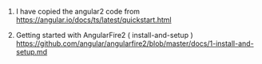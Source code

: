 1. I have copied the angular2 code from
    https://angular.io/docs/ts/latest/quickstart.html

2. Getting started with AngularFire2 ( install-and-setup )
    https://github.com/angular/angularfire2/blob/master/docs/1-install-and-setup.md